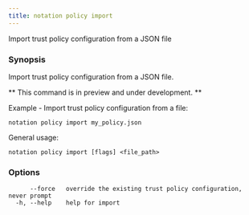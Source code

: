 ```yaml
---
title: notation policy import
---
```


Import trust policy configuration from a JSON file

### Synopsis

Import trust policy configuration from a JSON file.

** This command is in preview and under development. **

Example - Import trust policy configuration from a file:
```
notation policy import my_policy.json
```

General usage:
```
notation policy import [flags] <file_path>
```

### Options

```
      --force   override the existing trust policy configuration, never prompt
  -h, --help    help for import
```

